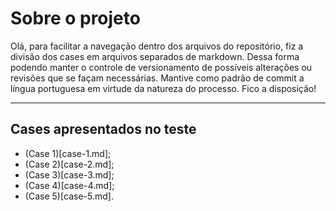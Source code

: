# Sobre o projeto

Olá, para facilitar a navegação dentro dos arquivos do repositório, fiz a divisão dos cases em arquivos separados de markdown. Dessa forma podendo manter o controle de versionamento de possíveis alterações ou revisões que se façam necessárias. Mantive como padrão de commit a língua portuguesa em virtude da natureza do processo. Fico a disposição!

---

## Cases apresentados no teste

- (Case 1)[case-1.md];
- (Case 2)[case-2.md];
- (Case 3)[case-3.md];
- (Case 4)[case-4.md];
- (Case 5)[case-5.md].
